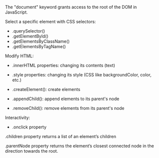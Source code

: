 The "document" keyword grants access to the root of the DOM in JavaScript.

Select a specific element with CSS selectors:
- .querySelector()
- .getElementById()
- .getElementsByClassName()
- .getElementsByTagName()

Modify HTML:
- .innerHTML properties: changing its contents (text)
- .style properties: changing its style (CSS like backgroundColor, color, etc.)

- .createElement(): create elements
- .appendChild(): append elements to its parent's node
- .removeChild(): remove elements from its parent's node

Interactivity:
- .onclick property


.children property returns a list of an element’s children 

.parentNode property returns the element’s closest connected node in the direction towards the root.
